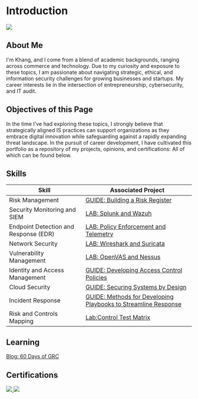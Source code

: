 # Introduction
<a href="https://www.linkedin.com/in/th%E1%BA%BF-khang-huynh-aba8aa1a7"><img src="https://img.shields.io/badge/-LinkedIn-0072b1?&style-for-the-badge&logo=linkedin&logoColor=white" /></a>
## About Me
I'm Khang, and I come from a blend of academic backgrounds, ranging across commerce and technology. Due to my curiosity and exposure to these topics, I am passionate about navigating strategic, ethical, and information security challenges for growing businesses and startups. My career interests lie in the intersection of entrepreneurship, cybersecurity, and IT audit.
## Objectives of this Page
In the time I've had exploring these topics, I strongly believe that strategically aligned IS practices can support organizations as they embrace digital innovation while safeguarding against a rapidly expanding threat landscape. In the pursuit of career development, I have cultivated this portfolio as a repository of my projects, opinions, and certifications: All of which can be found below.

## Skills

| Skill                                         | Associated Project         |
|-----------------------------------------------|----------------------------|
| Risk Management                               | <a href="https://github.com/a-khang/risk_register_lab">GUIDE: Building a Risk Register</a>|
| Security Monitoring and SIEM                  | <a href="https://github.com/a-khang/risk_register_lab">LAB: Splunk and Wazuh</a>|
| Endpoint Detection and Response (EDR)         | <a href="https://github.com/a-khang/risk_register_lab">LAB: Policy Enforcement and Telemetry</a>|
| Network Security                              | <a href="https://github.com/a-khang/risk_register_lab">LAB: Wireshark and Suricata</a>|
| Vulnerability Management                      | <a href="https://github.com/a-khang/risk_register_lab">LAB: OpenVAS and Nessus</a>|
| Identity and Access Management                | <a href="https://github.com/a-khang/risk_register_lab">GUIDE: Developing Access Control Policies</a>|
| Cloud Security                                | <a href="https://github.com/a-khang/risk_register_lab">GUIDE: Securing Systems by Design</a>|
| Incident Response                             | <a href="https://github.com/a-khang/risk_register_lab">GUIDE: Methods for Developing Playbooks to Streamline Response</a>|
| Risk and Controls Mapping                     | <a href="https://github.com/a-khang/risk_register_lab">Lab:Control Test Matrix </a>|


## Learning
<a href="https://github.com/a-khang/60-days">Blog: 60 Days of GRC</a>

## Certifications
<div>
<a href="https://www.credly.com/badges/c3e0d53f-4cec-4e42-9756-34fbaaf12ac8/linked_in_profile"><img src="https://img.shields.io/badge/-Security%2B-FF0000?&style=for-the-badge&logo=CompTIA&logoColor=white" />
<a href="https://www.credly.com/badges/73f23fdd-0fae-43bc-8948-5d27b84aced4/linked_in_profile"><img src="https://img.shields.io/badge/-PCCET-FA582D?&style=for-the-badge&logo=PaloAlto&logoColor=white" />
</div>
